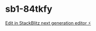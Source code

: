 # sb1-84tkfy

[Edit in StackBlitz next generation editor ⚡️](https://stackblitz.com/~/github.com/sagardev09/sb1-84tkfy)